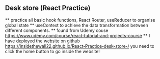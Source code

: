 ## Desk store (React Practice)

** practice all basic hook functions, React Router, useReducer to organise global state
** useContext to achieve the data transformation between different components.
** found from Udemy couse <https://www.udemy.com/course/react-tutorial-and-projects-course>
** I have deployed the website on github <https://insidethewall22.github.io/React-Practice-desk-store-/> you need to click the home button to go inside the website!

